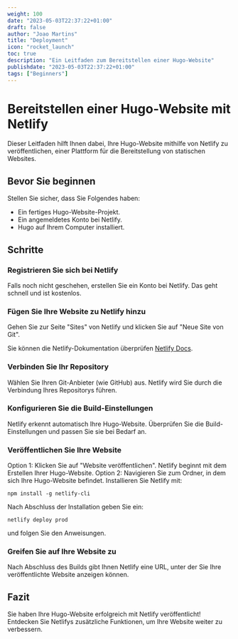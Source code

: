```yaml
---
weight: 100
date: "2023-05-03T22:37:22+01:00"
draft: false
author: "Joao Martins"
title: "Deployment"
icon: "rocket_launch"
toc: true
description: "Ein Leitfaden zum Bereitstellen einer Hugo-Website"
publishdate: "2023-05-03T22:37:22+01:00"
tags: ["Beginners"]
---
```


# Bereitstellen einer Hugo-Website mit Netlify

Dieser Leitfaden hilft Ihnen dabei, Ihre Hugo-Website mithilfe von Netlify zu veröffentlichen, einer Plattform für die Bereitstellung von statischen Websites.

## Bevor Sie beginnen

Stellen Sie sicher, dass Sie Folgendes haben:

- Ein fertiges Hugo-Website-Projekt.
- Ein angemeldetes Konto bei Netlify.
- Hugo auf Ihrem Computer installiert.

## Schritte

### Registrieren Sie sich bei Netlify

Falls noch nicht geschehen, erstellen Sie ein Konto bei Netlify. Das geht schnell und ist kostenlos.

### Fügen Sie Ihre Website zu Netlify hinzu

Gehen Sie zur Seite "Sites" von Netlify und klicken Sie auf "Neue Site von Git".

Sie können die Netlify-Dokumentation überprüfen [Netlify Docs](https://docs.netlify.com/get-started/).

### Verbinden Sie Ihr Repository

Wählen Sie Ihren Git-Anbieter (wie GitHub) aus. Netlify wird Sie durch die Verbindung Ihres Repositorys führen.

### Konfigurieren Sie die Build-Einstellungen

Netlify erkennt automatisch Ihre Hugo-Website. Überprüfen Sie die Build-Einstellungen und passen Sie sie bei Bedarf an.

### Veröffentlichen Sie Ihre Website

Option 1: Klicken Sie auf "Website veröffentlichen". Netlify beginnt mit dem Erstellen Ihrer Hugo-Website.
Option 2: Navigieren Sie zum Ordner, in dem sich Ihre Hugo-Website befindet. Installieren Sie Netlify mit:
```shell
npm install -g netlify-cli
```
Nach Abschluss der Installation geben Sie ein:
```shell 
netlify deploy prod
```
und folgen Sie den Anweisungen.

### Greifen Sie auf Ihre Website zu

Nach Abschluss des Builds gibt Ihnen Netlify eine URL, unter der Sie Ihre veröffentlichte Website anzeigen können.

## Fazit

Sie haben Ihre Hugo-Website erfolgreich mit Netlify veröffentlicht! Entdecken Sie Netlifys zusätzliche Funktionen, um Ihre Website weiter zu verbessern.
